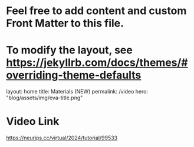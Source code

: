 # Feel free to add content and custom Front Matter to this file.
# To modify the layout, see https://jekyllrb.com/docs/themes/#overriding-theme-defaults
layout: home
title: Materials (NEW)
permalink: /video
hero: "blog/assets/img/eva-title.png"

# Video Link

https://neurips.cc/virtual/2024/tutorial/99533

